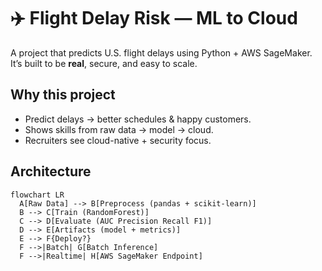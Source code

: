 # ✈️ Flight Delay Risk — ML to Cloud

A project that predicts U.S. flight delays using Python + AWS SageMaker.  
It’s built to be **real**, secure, and easy to scale.

## Why this project
- Predict delays → better schedules & happy customers.
- Shows skills from raw data → model → cloud.
- Recruiters see cloud-native + security focus.

## Architecture
```mermaid
flowchart LR
  A[Raw Data] --> B[Preprocess (pandas + scikit-learn)]
  B --> C[Train (RandomForest)]
  C --> D[Evaluate (AUC Precision Recall F1)]
  D --> E[Artifacts (model + metrics)]
  E --> F{Deploy?}
  F -->|Batch| G[Batch Inference]
  F -->|Realtime| H[AWS SageMaker Endpoint]

